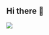 ## Hi there 👋


![](https://komarev.com/ghpvc/?username=araafroyall&label=Views&base=1338&color=grey)
